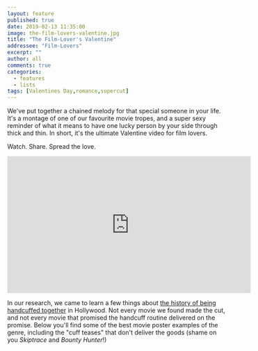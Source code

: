 ```yaml
---
layout: feature
published: true
date: 2019-02-13 11:35:00
image: the-film-lovers-valentine.jpg
title: "The Film-Lover's Valentine"
addressee: "Film-Lovers"
excerpt: ""
author: all
comments: true
categories:
  - features
  - lists
tags: [Valentines Day,romance,supercut]
---
```


We've put together a chained melody for that special someone in your life. It's a montage of one of our favourite movie tropes, and a super sexy reminder of what it means to have one lucky person by your side through thick and thin. In short, it's the ultimate Valentine video for film lovers.

Watch. Share. Spread the love. 

<iframe width="560" height="315" src="https://www.youtube.com/embed/TCjKSgXqM5E" frameborder="0" allow="accelerometer; autoplay; encrypted-media; gyroscope; picture-in-picture" allowfullscreen></iframe>

In our research, we came to learn a few things about [the history of being handcuffed together](http://anthonybalducci.blogspot.com/2013/10/stuck-on-you-handcuffs-routine.html) in Hollywood.  Not every movie we found made the cut, and not every movie that promised the handcuff routine delivered on the promise. Below you'll find some of the best movie poster examples of the genre, including the "cuff teases" that don't deliver the goods (shame on you *Skiptrace* and *Bounty Hunter*!)

